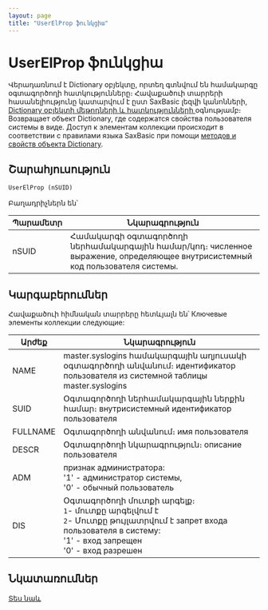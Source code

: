 ```yaml
---
layout: page
title: "UserElProp ֆունկցիա"
---
```


# UserElProp ֆունկցիա

Վերադառնում է Dictionary օբյեկտը, որտեղ գտնվում են համակարգը օգտագործողի հատկությունները։ Հավաքածուի տարրերի հասանելիությունը կատարվում է ըստ SaxBasic լեզվի կանոնների, [Dictionary օբյեկտի մեթոդների և հատկությունների ](../../ASDOC/Properties.md#Dictionary) օգնությամբ։ 
Возвращает объект Dictionary, где содержатся свойства пользователя системы в виде. Доступ к элементам коллекции происходит в соответствии с правилами языка SaxBasic при помощи [методов и свойств объекта Dictionary](../../ASDOC/Properties.html#Dictionary). 


## Շարահյուսություն

```vb
UserElProp (nSUID)
```

Բաղադրիչներն են՝


| Պարամետր | Նկարագրություն |
|--|--|
| nSUID | Համակարգի օգտագործողի ներհամակարգային համար/կոդ։ численное выражение, определяющее внутрисистемный код пользователя системы. |


## Կարգաբերումներ

Հավաքածուի հիմնական տարրերը հետևյալն են՝
Ключевые элементы коллекции следующие:


| Արժեք | Նկարագրություն |
|--|--|
| NAME | master.syslogins համակարգային աղյուսակի օգտագործողի անվանում։ идентификатор пользователя из системной таблицы master.syslogins |
| SUID | Օգտագործողի ներհամակարգային ներքին համար։ внутрисистемный идентификатор пользователя |
| FULLNAME | Օգտագործողի անվանում։ имя пользователя |
| DESCR | Օգտագործողի նկարագրություն։ описание пользователя |
| ADM | признак администратора:<br> &#39;1&#39; - администратор системы,<br> &#39;0&#39; - обычный пользователь |
| DIS | Օգտագործողի մուտքի արգելք։<br> `1`- մուտքը արգելվում է<br> `2`- Մուտքը թույլատրվում է  запрет входа пользователя в систему:<br> &#39;1&#39; - вход запрещен<br> &#39;0&#39; - вход разрешен |


## Նկատառումներ

[Տես նաև](../../../functions.html)
